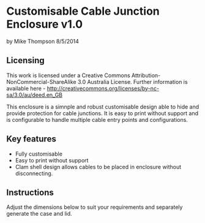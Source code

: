 Customisable Cable Junction Enclosure v1.0
==========================================
by Mike Thompson 8/5/2014

Licensing
---------
This work is licensed under a Creative Commons Attribution-NonCommercial-ShareAlike 3.0 Australia License.  Further 
information is available here - http://creativecommons.org/licenses/by-nc-sa/3.0/au/deed.en_GB

This enclosure is a simnple and robust customisable design able to hide and provide protection for cable junctions. It is easy to 
print without support and is configurable to handle multiple cable entry points and configurations.

Key features
------------
- Fully customisable 
- Easy to print without support
- Clam shell design allows cables to be placed in enclosure without disconnecting. 

Instructions
------------
Adjust the dimensions below to suit your requirements and separately generate the case and lid.

